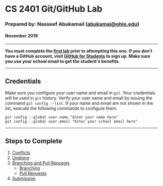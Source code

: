 # CS 2401 Git/GitHub Lab

### Prepared by: Nasseef Abukamail (abukamai@ohio.edu)

#### November 2019

---

**You must complete the [first lab](https://github.com/24steps/00/git-lab) prior to attempting this one. If you don't have a GitHub account, visit [GitHub for Students](https://education.github.com/students) to sign up. Make sure you use your school email to get the student's benefits.**

---

## Credentials

Make sure you configure your user name and email in `git`. Your credentials will be used in `git` history. Verify your user name and email by issuing the command `git config --list`. If your name and email are not shown in the list, execute the following commands to configure them.

```console
git config --global user.name "Enter your name here"
git config --global user.email "Enter your school email here"
```

---

## Steps to Complete

1. [Conflicts](steps/001-conflicts.md)
2. [Undoing](steps/002-undoing.md)
3. [Branching and Pull Requests](steps/003-branching-and-pr.md)
   - [Branching](steps/004-conflicts.md)
   - [Pull Requests](steps/005-pull-requests.md)
4. [Submission](steps/006-submission.md)
